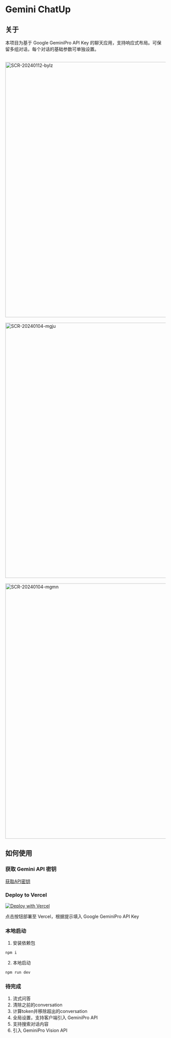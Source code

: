
# Gemini ChatUp

## 关于
本项目为基于 Google GeminiPro API Key 的聊天应用，支持响应式布局。可保留多组对话，每个对话的基础参数可单独设置。

<br /><img width="800" alt="SCR-20240112-bylz" src="https://github.com/loo-y/GeminiChatUp/assets/2792566/a69a57a5-598e-4958-a912-a7cc37dba2aa" /><br />
<br /><img width="800" alt="SCR-20240104-mgju" src="https://github.com/loo-y/GeminiChatUp/assets/2792566/cdfd758f-eb8e-4165-9047-85124188dfce" /><br />
<br /><img width="800" alt="SCR-20240104-mgmn" src="https://github.com/loo-y/GeminiChatUp/assets/2792566/cf8c68ed-dded-483e-b69e-f19e022726b6" /><br />

## 如何使用
### 获取 Gemini API 密钥
[获取API密钥](https://makersuite.google.com/app/apikey)

### Deploy to Vercel
[![Deploy with Vercel](https://vercel.com/button)](https://vercel.com/new/clone?repository-url=https%3A%2F%2Fgithub.com%2Floo-y%2FGeminiChatUp&env=GOOGLE_GEMINI_API_KEY&envDescription=GeminiPro%20API%20Key&project-name=geminichatup&repository-name=geminichatup)

点击按钮部署至 Vercel，根据提示填入 Google GeminiPro API Key  



### 本地启动
1. 安装依赖包 
```
npm i
```

2. 本地启动
```javascript
npm run dev
```

### 待完成

1. 流式问答
2. 清除之前的conversation
3. 计算token并移除超出的conversation
4. 全局设置，支持客户端引入 GeminiPro API
5. 支持搜索对话内容
6. 引入 GeminiPro Vision API